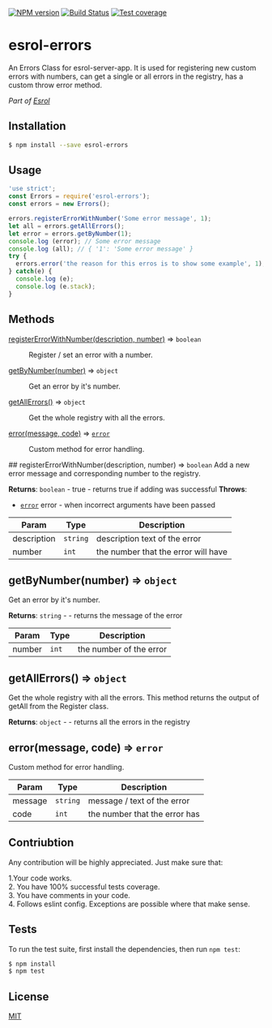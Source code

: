 [![NPM version][npm-image]][npm-url]
[![Build Status][travis-image]][travis-url]
[![Test coverage][coveralls-image]][coveralls-url]

# esrol-errors
An Errors Class for esrol-server-app. It is used for registering new custom errors with numbers, can get a single or all errors in the registry, has a custom throw error method.

*Part of [Esrol](https://github.com/esrol/esrol)*

## Installation

```sh
$ npm install --save esrol-errors
```

## Usage

```js
'use strict';
const Errors = require('esrol-errors');
const errors = new Errors();

errors.registerErrorWithNumber('Some error message', 1);
let all = errors.getAllErrors();
let error = errors.getByNumber(1);
console.log (error); // Some error message
console.log (all); // { '1': 'Some error message' }
try {
  errors.error('the reason for this erros is to show some example', 1);
} catch(e) {
  console.log (e);
  console.log (e.stack);
}

```

## Methods
<dl>
<dt><a href="#registerErrorWithNumber">registerErrorWithNumber(description, number)</a> ⇒ <code>boolean</code></dt>
<dd><p>Register / set an error with a number.</p>
</dd>
<dt><a href="#getByNumber">getByNumber(number)</a> ⇒ <code>object</code></dt>
<dd><p>Get an error by it&#39;s number.</p>
</dd>
<dt><a href="#getAllErrors">getAllErrors()</a> ⇒ <code>object</code></dt>
<dd><p>Get the whole registry with all the errors.</p>
</dd>
<dt><a href="#error">error(message, code)</a> ⇒ <code><a href="#error">error</a></code></dt>
<dd><p>Custom method for error handling.</p>
</dd>
</dl>
<a name="registerErrorWithNumber"></a>
## registerErrorWithNumber(description, number) ⇒ <code>boolean</code>
Add a new error message and corresponding number to the registry.

**Returns**: <code>boolean</code> - true - returns true if adding was successful
**Throws**:

- <code>[error](#error)</code> error - when incorrect arguments have been passed


| Param | Type | Description |
| --- | --- | --- |
| description | <code>string</code> | description text of the error |
| number | <code>int</code> | the number that the error will have |

<a name="getByNumber"></a>
## getByNumber(number) ⇒ <code>object</code>
Get an error by it's number.

**Returns**: <code>string</code> - - returns the message of the error

| Param | Type | Description |
| --- | --- | --- |
| number | <code>int</code> | the number of the error |

<a name="getAllErrors"></a>
## getAllErrors() ⇒ <code>object</code>
Get the whole registry with all the errors. This method returns
the output of getAll from the Register class.

**Returns**: <code>object</code> - - returns all the errors in the registry
<a name="error"></a>
## error(message, code) ⇒ <code>error</code>
Custom method for error handling.


| Param | Type | Description |
| --- | --- | --- |
| message | <code>string</code> | message / text of the error |
| code | <code>int</code> | the number that the error has |

## Contriubtion

Any contribution will be highly appreciated. Just make sure that:

1.Your code works.  
2. You have 100% successful tests coverage.  
3. You have comments in your code.  
4. Follows eslint config. Exceptions are possible where that make sense.  

## Tests

  To run the test suite, first install the dependencies, then run `npm test`:

```bash
$ npm install
$ npm test
```

## License

[MIT](https://github.com/esrol/esrol-autoloader/blob/master/LICENSE)


[npm-image]: https://badge.fury.io/js/esrol-errors.svg
[npm-url]: https://npmjs.org/package/esrol-errors
[travis-image]: https://travis-ci.org/esrol/esrol-errors.svg?branch=master
[travis-url]: https://travis-ci.org/esrol/esrol-errors
[coveralls-image]: https://coveralls.io/repos/esrol/esrol-errors/badge.svg
[coveralls-url]: https://coveralls.io/r/esrol/esrol-errors

